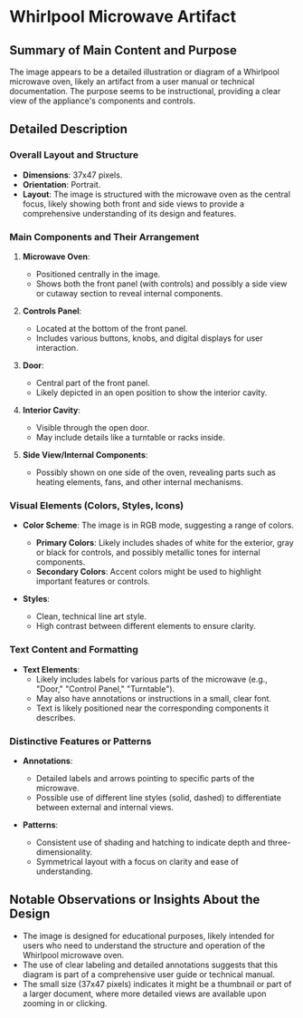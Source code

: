 # Whirlpool Microwave Artifact

## Summary of Main Content and Purpose
The image appears to be a detailed illustration or diagram of a Whirlpool microwave oven, likely an artifact from a user manual or technical documentation. The purpose seems to be instructional, providing a clear view of the appliance's components and controls.

## Detailed Description

### Overall Layout and Structure
- **Dimensions**: 37x47 pixels.
- **Orientation**: Portrait.
- **Layout**: The image is structured with the microwave oven as the central focus, likely showing both front and side views to provide a comprehensive understanding of its design and features.

### Main Components and Their Arrangement

1. **Microwave Oven**:
   - Positioned centrally in the image.
   - Shows both the front panel (with controls) and possibly a side view or cutaway section to reveal internal components.

2. **Controls Panel**:
   - Located at the bottom of the front panel.
   - Includes various buttons, knobs, and digital displays for user interaction.

3. **Door**:
   - Central part of the front panel.
   - Likely depicted in an open position to show the interior cavity.

4. **Interior Cavity**:
   - Visible through the open door.
   - May include details like a turntable or racks inside.

5. **Side View/Internal Components**:
   - Possibly shown on one side of the oven, revealing parts such as heating elements, fans, and other internal mechanisms.

### Visual Elements (Colors, Styles, Icons)

- **Color Scheme**: The image is in RGB mode, suggesting a range of colors.
  - **Primary Colors**: Likely includes shades of white for the exterior, gray or black for controls, and possibly metallic tones for internal components.
  - **Secondary Colors**: Accent colors might be used to highlight important features or controls.

- **Styles**:
  - Clean, technical line art style.
  - High contrast between different elements to ensure clarity.

### Text Content and Formatting

- **Text Elements**:
  - Likely includes labels for various parts of the microwave (e.g., "Door," "Control Panel," "Turntable").
  - May also have annotations or instructions in a small, clear font.
  - Text is likely positioned near the corresponding components it describes.

### Distinctive Features or Patterns

- **Annotations**:
  - Detailed labels and arrows pointing to specific parts of the microwave.
  - Possible use of different line styles (solid, dashed) to differentiate between external and internal views.

- **Patterns**:
  - Consistent use of shading and hatching to indicate depth and three-dimensionality.
  - Symmetrical layout with a focus on clarity and ease of understanding.

## Notable Observations or Insights About the Design

- The image is designed for educational purposes, likely intended for users who need to understand the structure and operation of the Whirlpool microwave oven.
- The use of clear labeling and detailed annotations suggests that this diagram is part of a comprehensive user guide or technical manual.
- The small size (37x47 pixels) indicates it might be a thumbnail or part of a larger document, where more detailed views are available upon zooming in or clicking.